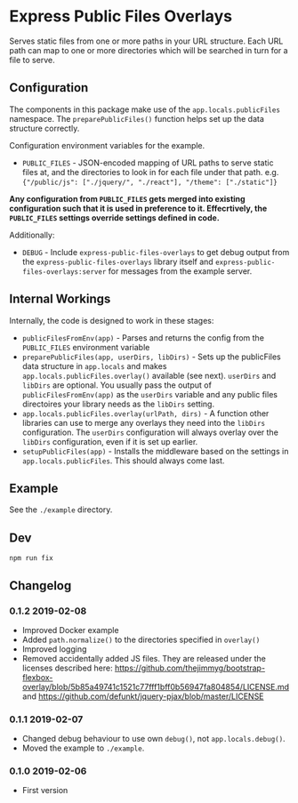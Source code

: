 # Express Public Files Overlays

Serves static files from one or more paths in your URL structure. Each URL path can map to one or more directories which will be searched in turn for a file to serve.


## Configuration

The components in this package make use of the `app.locals.publicFiles` namespace. The `preparePublicFiles()` function helps set up the data structure correctly.

Configuration environment variables for the example.

* `PUBLIC_FILES` - JSON-encoded mapping of URL paths to serve static files at, and the directories to look in for each file under that path. e.g. `{"/public/js": ["./jquery/", "./react"], "/theme": ["./static"]}`

**Any configuration from `PUBLIC_FILES` gets merged into existing configuration such that it is used in preference to it. Effecrtively, the `PUBLIC_FILES` settings override settings defined in code.**

Additionally:

* `DEBUG` - Include `express-public-files-overlays` to get debug output from the `express-public-files-overlays` library itself and `express-public-files-overlays:server` for messages from the example server.


## Internal Workings

Internally, the code is designed to work in these stages:

* `publicFilesFromEnv(app)` - Parses and returns the config from the `PUBLIC_FILES` environment variable
* `preparePublicFiles(app, userDirs, libDirs)` - Sets up the publicFiles data structure in `app.locals` and makes `app.locals.publicFiles.overlay()` available (see next). `userDirs` and `libDirs` are optional. You usually pass the output of `publicFilesFromEnv(app)` as the `userDirs` variable and any public files directoires your library needs as the `libDirs` setting.
* `app.locals.publicFiles.overlay(urlPath, dirs)` - A function other libraries can use to merge any overlays they need into the `libDirs` configuration. The `userDirs` configuration will always overlay over the `libDirs` configuration, even if it is set up earlier.
* `setupPublicFiles(app)` - Installs the middleware based on the settings in `app.locals.publicFiles`. This should always come last.


## Example

See the `./example` directory.


## Dev

```
npm run fix
```


## Changelog

### 0.1.2 2019-02-08

* Improved Docker example
* Added `path.normalize()` to the directories specified in `overlay()`
* Improved logging
* Removed accidentally added JS files. They are released under the licenses described here: https://github.com/thejimmyg/bootstrap-flexbox-overlay/blob/5b85a49741c1521c77fff1bff0b56947fa804854/LICENSE.md and https://github.com/defunkt/jquery-pjax/blob/master/LICENSE

### 0.1.1 2019-02-07

* Changed debug behaviour to use own `debug()`, not `app.locals.debug()`.
* Moved the example to `./example`.

### 0.1.0 2019-02-06

* First version
